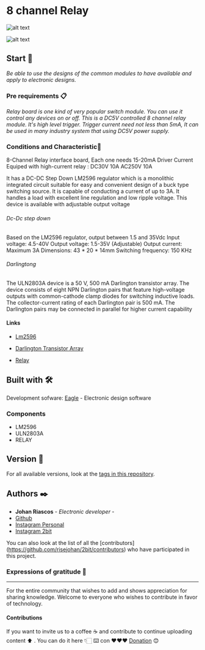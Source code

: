 # 8 channel Relay

![alt text](https://github.com/risejohan/2Bit/blob/main/8%20channel%20relay/Board.png "Board")

![alt text](https://github.com/risejohan/2Bit/blob/main/8%20channel%20relay/Front.png"Front")

## Start 🚀

_Be able to use the designs of the common modules to have available and apply to electronic designs._


### Pre requirements 📋

_Relay board is one kind of very popular switch module. You can use it control any devices on or off. This is a DC5V controlled 8 channel relay module. It's high level trigger. Trigger current need not less than 5mA, It can be used in many industry system that using DC5V power supply._


### Conditions and Characteristic🔩
 8-Channel Relay interface board,
 Each one needs 15-20mA Driver Current
 Equiped with high-current relay : DC30V 10A AC250V 10A

It has a DC-DC Step Down LM2596 regulator which is a monolithic integrated circuit suitable for easy and convenient design of a buck type switching source. It is capable of conducting a current of up to 3A. It handles a load with excellent line regulation and low ripple voltage. This device is available with adjustable output voltage

###### Dc-Dc step down
Based on the LM2596 regulator, output between 1.5 and 35Vdc
Input voltage: 4.5-40V
Output voltage: 1.5-35V (Adjustable)
Output current: Maximum 3A
Dimensions: 43 * 20 * 14mm
Switching frequency: 150 KHz

###### Darlingtong
The ULN2803A device is a 50 V, 500 mA Darlington
transistor array. The device consists of eight NPN
Darlington pairs that feature high-voltage outputs with
common-cathode clamp diodes for switching
inductive loads. The collector-current rating of each
Darlington pair is 500 mA. The Darlington pairs may
be connected in parallel for higher current capability


#### Links

- [Lm2596](https://www.ti.com/lit/ds/symlink/lm2596.pdf?ts=1638989805405&ref_url=https%253A%252F%252Fwww.ti.com%252Fproduct%252FLM2596)

- [Darlington Transistor Array](https://www.ti.com/lit/ds/symlink/uln2803a.pdf?ts=1638966404279&ref_url=https%253A%252F%252Fwww.google.com%252F)

- [Relay](https://pdf1.alldatasheet.es/datasheet-pdf/view/1132639/SONGLERELAY/SRD-05VDC-SL-C.html)



## Built with 🛠️

Development sofware:
[Eagle](https://www.autodesk.com/products/eagle/overview) - Electronic design software



### Components
- LM2596
- ULN2803A
- RELAY

## Version 📌

For all available versions, look at the [tags in this repository](https://github.com/risejohan/2Bit/tree/main/module%20RTC/ds3231).

## Authors ✒️
* **Johan Riascos** - *Electronic developer* - 
* [Github](https://github.com/risejohan)
* [Instagram Personal](https://instagram.com/johansegura92?utm_medium=copy_link)
* [Instagram 2bit](https://instagram.com/2bit_electronic?utm_medium=copy_link)


You can also look at the list of all the [contributors] (https://github.com/risejohan/2bit/contributors) who have participated in this project.


###  Expressions of gratitude 🎁
---
For the entire community that wishes to add and shows appreciation for sharing knowledge. Welcome to everyone who wishes to contribute in favor of technology.

#### Contributions
If you want to invite us to a coffee ☕ and contribute to continue uploading  content ⬆ . You can do it here 👇🏻
⌨️ con ❤️❤️❤️ [Donation](https://paypal.me/2bitelectronic "Donation") 😊
